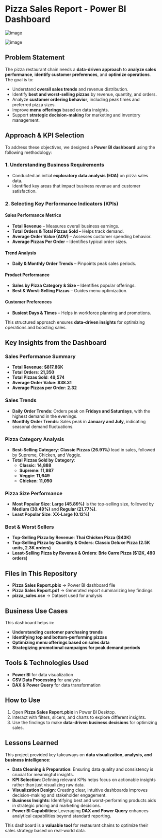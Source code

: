 # Pizza Sales Report - Power BI Dashboard  

![image](https://github.com/user-attachments/assets/e2fc8635-a390-4df9-9002-6b75fad995f6)

![image](https://github.com/user-attachments/assets/2591b722-ebb6-42d0-a638-c226b917439e)

## Problem Statement  
The pizza restaurant chain needs a **data-driven approach** to **analyze sales performance**, **identify customer preferences**, and **optimize operations**. The goal is to:  
- Understand **overall sales trends** and revenue distribution.  
- Identify **best and worst-selling pizzas** by revenue, quantity, and orders.  
- Analyze **customer ordering behavior**, including peak times and preferred pizza sizes.  
- Improve **menu offerings** based on data insights.  
- Support **strategic decision-making** for marketing and inventory management.  

## Approach & KPI Selection  
To address these objectives, we designed a **Power BI dashboard** using the following methodology:  

### 1. Understanding Business Requirements  
- Conducted an initial **exploratory data analysis (EDA)** on pizza sales data.  
- Identified key areas that impact business revenue and customer satisfaction.  

### 2. Selecting Key Performance Indicators (KPIs)  
#### **Sales Performance Metrics**  
- **Total Revenue** – Measures overall business earnings.  
- **Total Orders & Total Pizzas Sold** – Helps track demand.  
- **Average Order Value (AOV)** – Assesses customer spending behavior.  
- **Average Pizzas Per Order** – Identifies typical order sizes.  

#### **Trend Analysis**  
- **Daily & Monthly Order Trends** – Pinpoints peak sales periods.  

#### **Product Performance**  
- **Sales by Pizza Category & Size** – Identifies popular offerings.  
- **Best & Worst-Selling Pizzas** – Guides menu optimization.  

#### **Customer Preferences**  
- **Busiest Days & Times** – Helps in workforce planning and promotions.  

This structured approach ensures **data-driven insights** for optimizing operations and boosting sales.  

## Key Insights from the Dashboard  

### Sales Performance Summary  
- **Total Revenue**: **$817.86K**  
- **Total Orders**: **21,350**  
- **Total Pizzas Sold**: **49,574**  
- **Average Order Value**: **$38.31**  
- **Average Pizzas per Order**: **2.32**  

### Sales Trends  
- **Daily Order Trends**: Orders peak on **Fridays and Saturdays**, with the highest demand in the evenings.  
- **Monthly Order Trends**: Sales peak in **January and July**, indicating seasonal demand fluctuations.  

### Pizza Category Analysis  
- **Best-Selling Category**: **Classic Pizzas (26.91%)** lead in sales, followed by Supreme, Chicken, and Veggie.  
- **Total Pizzas Sold by Category**:  
  - **Classic**: **14,888**  
  - **Supreme**: **11,987**  
  - **Veggie**: **11,649**  
  - **Chicken**: **11,050**  

### Pizza Size Performance  
- **Most Popular Size**: **Large (45.89%)** is the top-selling size, followed by **Medium (30.49%)** and **Regular (21.77%)**.  
- **Least Popular Size**: **XX-Large (0.12%)**  

### Best & Worst Sellers  
- **Top-Selling Pizza by Revenue**: **Thai Chicken Pizza ($43K)**  
- **Top-Selling Pizza by Quantity & Orders**: **Classic Deluxe Pizza (2.5K units, 2.3K orders)**  
- **Least-Selling Pizza by Revenue & Orders**: **Brie Carre Pizza ($12K, 480 orders)**  

## Files in This Repository  
- **Pizza Sales Report.pbix** → Power BI dashboard file  
- **Pizza Sales Report.pdf** → Generated report summarizing key findings  
- **pizza_sales.csv** → Dataset used for analysis  

## Business Use Cases  
This dashboard helps in:  
- **Understanding customer purchasing trends**  
- **Identifying top and bottom-performing pizzas**  
- **Optimizing menu offerings based on sales data**  
- **Strategizing promotional campaigns for peak demand periods**  

## Tools & Technologies Used  
- **Power BI** for data visualization  
- **CSV Data Processing** for analysis  
- **DAX & Power Query** for data transformation  

## How to Use  
1. Open **Pizza Sales Report.pbix** in Power BI Desktop.  
2. Interact with filters, slicers, and charts to explore different insights.  
3. Use the findings to make **data-driven business decisions** for optimizing sales.  

## Lessons Learned  
This project provided key takeaways on **data visualization, analysis, and business intelligence**:  
- **Data Cleaning & Preparation**: Ensuring data quality and consistency is crucial for meaningful insights.  
- **KPI Selection**: Defining relevant KPIs helps focus on actionable insights rather than just visualizing raw data.  
- **Visualization Design**: Creating clear, intuitive dashboards improves decision-making and stakeholder engagement.  
- **Business Insights**: Identifying best and worst-performing products aids in strategic pricing and marketing decisions.  
- **Power BI Capabilities**: Leveraging **DAX and Power Query** enhances analytical capabilities beyond standard reporting.  

This dashboard is a **valuable tool** for restaurant chains to optimize their sales strategy based on real-world data.  
